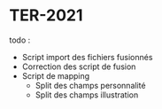 # TER-2021

todo :
- Script import des fichiers fusionnés
- Correction des script de fusion
- Script de mapping
    - Split des champs personnalité
    - Split des champs illustration